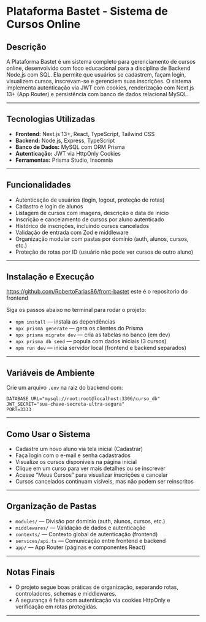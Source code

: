 #  Plataforma Bastet - Sistema de Cursos Online

##  Descrição

A Plataforma Bastet é um sistema completo para gerenciamento de cursos online, desenvolvido com foco educacional para a disciplina de Backend Node.js com SQL. Ela permite que usuários se cadastrem, façam login, visualizem cursos, inscrevam-se e gerenciem suas inscrições. O sistema implementa autenticação via JWT com cookies, renderização com Next.js 13+ (App Router) e persistência com banco de dados relacional MySQL.

---

##  Tecnologias Utilizadas

- **Frontend:** Next.js 13+, React, TypeScript, Tailwind CSS
- **Backend:** Node.js, Express, TypeScript
- **Banco de Dados:** MySQL com ORM Prisma
- **Autenticação:** JWT via HttpOnly Cookies
- **Ferramentas:** Prisma Studio, Insomnia

---

##  Funcionalidades

-  Autenticação de usuários (login, logout, proteção de rotas)
-  Cadastro e login de alunos
-  Listagem de cursos com imagens, descrição e data de início
-  Inscrição e cancelamento de cursos por aluno autenticado
-  Histórico de inscrições, incluindo cursos cancelados
-  Validação de entrada com Zod e middleware
-  Organização modular com pastas por domínio (auth, alunos, cursos, etc.)
-  Proteção de rotas por ID (usuário não pode ver cursos de outro aluno)

---

##  Instalação e Execução
https://github.com/RobertoFarias86/front-bastet este é o repositorio do frontend

Siga os passos abaixo no terminal para rodar o projeto:

- `npm install` — instala as dependências
- `npx prisma generate` — gera os clientes do Prisma
- `npx prisma migrate dev` — cria as tabelas no banco (em dev)
- `npx prisma db seed` — popula com dados iniciais (3 cursos)
- `npm run dev` — inicia servidor local (frontend e backend separados)

---

##  Variáveis de Ambiente

Crie um arquivo `.env` na raiz do backend com:

```
DATABASE_URL="mysql://root:root@localhost:3306/curso_db"
JWT_SECRET="sua-chave-secreta-ultra-segura"
PORT=3333
```

---

##  Como Usar o Sistema

-  Cadastre um novo aluno via tela inicial (Cadastrar)
-  Faça login com o e-mail e senha cadastrados
-  Visualize os cursos disponíveis na página inicial
-  Clique em um curso para ver mais detalhes ou se inscrever
-  Acesse “Meus Cursos” para visualizar inscrições e cancelar
-  Cursos cancelados continuam visíveis, mas não podem ser reinscritos

---

##  Organização de Pastas

- `modules/` — Divisão por domínio (auth, alunos, cursos, etc.)
- `middlewares/` — Validação de dados e autenticação
- `contexts/` — Contexto global de autenticação (frontend)
- `services/api.ts` — Comunicação entre frontend e backend
- `app/` — App Router (páginas e componentes React)

---

##  Notas Finais

-  O projeto segue boas práticas de organização, separando rotas, controladores, schemas e middlewares.
-  A segurança é feita com autenticação via cookies HttpOnly e verificação em rotas protegidas.

---
